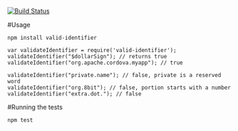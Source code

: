 <!--
#
# Licensed to the Apache Software Foundation (ASF) under one
# or more contributor license agreements.  See the NOTICE file
# distributed with this work for additional information
# regarding copyright ownership.  The ASF licenses this file
# to you under the Apache License, Version 2.0 (the
# "License"); you may not use this file except in compliance
# with the License.  You may obtain a copy of the License at
#
# http://www.apache.org/licenses/LICENSE-2.0
#
# Unless required by applicable law or agreed to in writing,
# software distributed under the License is distributed on an
# "AS IS" BASIS, WITHOUT WARRANTIES OR CONDITIONS OF ANY
#  KIND, either express or implied.  See the License for the
# specific language governing permissions and limitations
# under the License.
#
-->

[![Build Status](https://travis-ci.org/purplecabbage/valid-identifier.svg?branch=master)](https://travis-ci.org/purplecabbage/valid-identifier)

#Usage

	npm install valid-identifier

	var validateIdentifier = require('valid-identifier');
	validateIdentifier("$dollarSign"); // returns true
	validateIdentifier("org.apache.cordova.myapp"); // true
	
	validateIdentifier("private.name"); // false, private is a reserved word
	validateIdentifier("org.8bit"); // false, portion starts with a number
	validateIdentifier("extra.dot."); // false



#Running the tests

	npm test